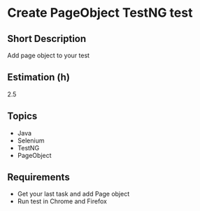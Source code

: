 # Create PageObject TestNG test

## Short Description

Add page object to your test

## Estimation (h)

2.5

## Topics

* Java
* Selenium
* TestNG
* PageObject

## Requirements

* Get your last task and add Page object
* Run test in Chrome and Firefox
